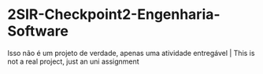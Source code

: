 # 2SIR-Checkpoint2-Engenharia-Software
Isso não é um projeto de verdade, apenas uma atividade entregável | This is not a real project, just an uni assignment
